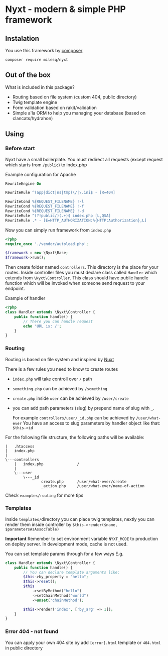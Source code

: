 # Nyxt - modern & simple PHP framework


## Instalation

You use this framework by [composer](https://getcomposer.org/)

`composer require milesq/nyxt`


## Out of the box

What is included in this package?
- Routing based on file system (custom 404, public directory)
- Twig template engine
- Form validation based on rakit/validation
- Simple a'la ORM to help you managing your database (based on clancats/hydrahon)


## Using

### Before start

Nyxt have a small boilerplate. You must redirect all requests (except request which starts from `/public`) to index.php

Example configuration for Apache
```apache
RewriteEngine On

RewriteRule ^(app|dict|ns|tmp)\/|\.ini$ - [R=404]

RewriteCond %{REQUEST_FILENAME} !-l
RewriteCond %{REQUEST_FILENAME} !-f
RewriteCond %{REQUEST_FILENAME} !-d
RewriteRule ^(?!public/)(.+)$ index.php [L,QSA]
RewriteRule .* - [E=HTTP_AUTHORIZATION:%{HTTP:Authorization},L]
```

Now you can simply run framework from `index.php`

```php
<?php
require_once './vendor/autoload.php';

$framework = new \Nyxt\Base;
$framework->run();
```

Then create folder named `controllers`.
This directory is the place for your routes.
Inside controller files you must declare class
called `Handler` which extends from `\Nyxt\Controller`.
This class should have public handle function which will
be invoked when someone send request to your endpoint.

Example of handler
```php
<?php
class Handler extends \Nyxt\Controller {
    public function handle() {
        // There you can handle request
        echo 'URL is: /';
    }
}
```


### Routing

Routing is based on file system and inspired by [Nuxt](https://nuxtjs.org/)

There is a few rules you need to know to create routes
- `index.php` will take controll over `/` path
- `something.php` can be achieved by `/something`
- `create.php` inside `user` can be achieved by `/user/create`
- you can add path parameters (slug) by prepend name of slug with `_`.

    For example `controllers/user/_id.php` can be achieved by `/user/what-ever`
    You have an access to slug parameters by handler object like that: `$this->id`

For the following file structure, the following paths will be available:
```
|   .htaccess
|   index.php
|
\---controllers
    |   index.php               /
    |
    \---user
        \---_id
                create.php      /user/what-ever/create
                _action.php     /user/what-ever/name-of-action
```

Check `examples/routing` for more tips

### Templates

Inside `templates/`directory you can place
twig templates, nextly you can render
them inside controller by `$this->render($name, $parametersAsAssocTable)`

**Important** Remember to set environment
variable `NYXT_MODE` to production on deploy server.
In development mode, cache is not used.

You can set template params through for a few ways
E.g.
```php
class Handler extends \Nyxt\Controller {
    public function handle() {
        // You can declare template arguments like:
        $this->by_property = "hello";
        $this->reset();
        $this
            ->setByMethod("hello")
            ->setChainMethod("world")
            ->unset('chainMethod');

        $this->render('index', ['by_arg' => 1]);
    }
}
```

### Error 404 - not found

You can apply your own 404 site by add `[error].html`
template or `404.html` in public directory
